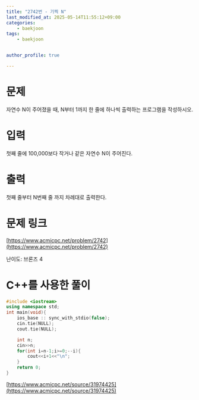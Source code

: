 ```yaml
---
title: "2742번 - 기찍 N"
last_modified_at: 2025-05-14T11:55:12+09:00
categories:
    - baekjoon
tags:
    - baekjoon


author_profile: true

---
```

# 문제
자연수 N이 주어졌을 때, N부터 1까지 한 줄에 하나씩 출력하는 프로그램을 작성하시오.
# 입력
첫째 줄에 100,000보다 작거나 같은 자연수 N이 주어진다.
# 출력
첫째 줄부터 N번째 줄 까지 차례대로 출력한다.

# 문제 링크
[https://www.acmicpc.net/problem/2742](https://www.acmicpc.net/problem/2742)

난이도: 브론즈 4

# C++를 사용한 풀이

```cpp
#include <iostream>
using namespace std;
int main(void){
    ios_base :: sync_with_stdio(false); 
    cin.tie(NULL); 
    cout.tie(NULL);

    int n;
    cin>>n;
    for(int i=n-1;i>=0;--i){
        cout<<i+1<<"\n";
    }
    return 0;
}
```

[https://www.acmicpc.net/source/31974425](https://www.acmicpc.net/source/31974425)